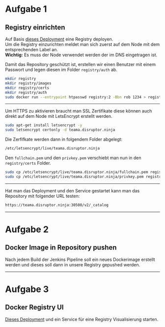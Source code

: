 # Aufgabe 1

## Registry einrichten
Auf Basis [dieses Deployment](https://gist.github.com/robertBrem/3df0c7d672a9942bbbddb45d0b6f297a) eine Registry deployen.  
Um die Registry einzurichten meldet man sich zuerst auf dem Node mit dem entsprechenden Label an.  
**Wichtig:** Es muss der Node verwendet werden der im DNS eingetragen ist.  

Damit das Repository geschützt ist, erstellen wir einen Benutzer mit einem Passwort und legen diesen im Folder `registry/auth` ab.
```bash
mkdir registry
mkdir registry/images
mkdir registry/certs
mkdir registry/auth
sudo docker run --entrypoint htpasswd registry:2 -Bbn rob 1234 > registry/auth/htpasswd
```
---

Um HTTPS zu aktivieren braucht man SSL Zertifikate diese können auch direkt auf dem Node mit LetsEncrypt erstellt werden.  
```bash
sudo apt-get install letsencrypt -y
sudo letsencrypt certonly -d teama.disruptor.ninja
```
Die Zerfifkate werden dann in folgendem Folder abgelegt:  
```bash
/etc/letsencrypt/live/teama.disruptor.ninja
```
Den `fullchain.pem` und den `privkey.pem` verschiebt man nun in den `registry/certs` Folder.
```bash
sudo cp /etc/letsencrypt/live/teama.disruptor.ninja/fullchain.pem registry/certs/
sudo cp /etc/letsencrypt/live/teama.disruptor.ninja/privkey.pem registry/certs/
```

---

Hat man das Deployment und den Service gestartet kann man das Repository mit folgender URL testen:
```bash
https://teama.disruptor.ninja:30500/v2/_catalog
```

---

# Aufgabe 2

## Docker Image in Repository pushen
Nach jedem Build der Jenkins Pipeline soll ein neues Dockerimage erstellt werden und dieses soll dann in unsere Registry gepushed werden.

---

# Aufgabe 3

## Docker Registry UI
[Dieses Deployment](https://gist.github.com/robertBrem/750aef6a133824171573fe9db7e81266) und ein Service für eine Registry Visualisierung starten.
